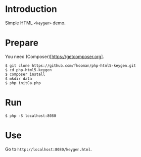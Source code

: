 # Introduction

Simple HTML `<keygen>` demo.

# Prepare

You need (Composer)[https://getcomposer.org].

    $ git clone https://github.com/fkooman/php-html5-keygen.git
    $ cd php-html5-keygen
    $ composer install
    $ mkdir data
    $ php initCa.php

# Run

    $ php -S localhost:8080

# Use

Go to `http://localhost:8080/keygen.html`.

